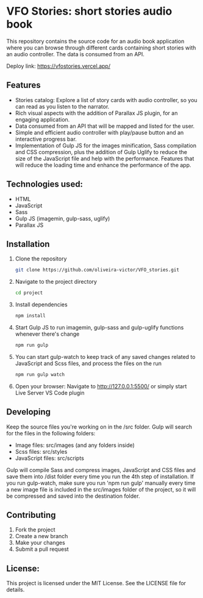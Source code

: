 # VFO Stories: short stories audio book

This repository contains the source code for an audio book application where you can browse through different cards containing short stories with an audio controller. The data is consumed from an API.

Deploy link: https://vfostories.vercel.app/

## Features

* Stories catalog: Explore a list of story cards with audio controller, so you can read as you listen to the narrator.
* Rich visual aspects with the addition of Parallax JS plugin, for an engaging application.
* Data consumed from an API that will be mapped and listed for the user.
* Simple and efficient audio controller with play/pause button and an interactive progress bar.
* Implementation of Gulp JS for the images minification, Sass compilation and CSS compression, plus the addition of Gulp Uglify to reduce the size of the JavaScript file and help with the performance. Features that will reduce the loading time and enhance the performance of the app.

## Technologies used:
* HTML
* JavaScript
* Sass
* Gulp JS (imagemin, gulp-sass, uglify)
* Parallax JS

## Installation

1. Clone the repository
   ```bash
   git clone https://github.com/oliveira-victor/VFO_stories.git

2. Navigate to the project directory
   ```bash
   cd project

3. Install dependencies
   ```bash
   npm install

4. Start Gulp JS to run imagemin, gulp-sass and gulp-uglify functions whenever there's change
   ```bash
   npm run gulp

5. You can start gulp-watch to keep track of any saved changes related to JavaScript and Scss files, and process the files on the run
   ```bash
   npm run gulp watch

6. Open your browser: Navigate to http://127.0.0.1:5500/ or simply start Live Server VS Code plugin

## Developing

Keep the source files you're working on in the /src folder. Gulp will search for the files in the following folders:
* Image files: src/images (and any folders inside)
* Scss files: src/styles
* JavaScript files: src/scripts

Gulp will compile Sass and compress images, JavaScript and CSS files and save them into /dist folder every time you run the 4th step of installation. If you run gulp-watch, make sure you run 'npm run gulp' manually every time a new image file is included in the src/images folder of the project, so it will be compressed and saved into the destination folder.

## Contributing

1. Fork the project
2. Create a new branch
3. Make your changes
4. Submit a pull request

## License:
This project is licensed under the MIT License. See the LICENSE file for details.
